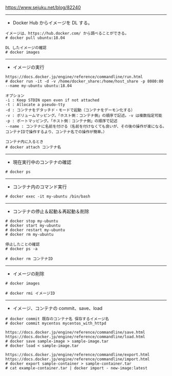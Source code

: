 https://www.sejuku.net/blog/82240

---
* Docker Hub からイメージを DL する。
```
イメージは、https://hub.docker.com/ から調べることができる。
# docker pull ubuntu:18.04

DL したイメージの確認
# docker images
```

---
* イメージの実行
```
https://docs.docker.jp/engine/reference/commandline/run.html
# docker run -it -d -v /home/docker_share:/home/host_share -p 8080:80 --name my-ubuntu ubuntu:18.04

オプション
-i : Keep STDIN open even if not attached
-t : Allocate a pseudo-tty
-d : コンテナをデタッチド・モードで起動（コンテナをデーモン化する）
-v : ボリュームマッピング。「ホスト側：コンテナ側」の順序で記述。-v は複数指定可能
-p : ポートマッピング。「ホスト側：コンテナ側」の順序で記述
--name : コンテナに名前を付ける（名前を付けなくても良いが、その後の操作が楽になる。コンテナIDで操作するより、コンテナ名での操作が簡単。）

コンテナ内に入るとき
# docker attach コンテナ名
```

---
* 現在実行中のコンテナの確認
```
# docker ps
```

---
* コンテナ内のコマンド実行
```
# docker exec -it my-ubuntu /bin/bash
```

---
* コンテナの停止＆起動＆再起動＆削除
```
# docker stop my-ubuntu
# docker start my-ubuntu
# docker restart my-ubuntu
# docker rm my-ubuntu

停止したことの確認
# docker ps -a

# docker rm コンテナID
```

---
* イメージの削除
```
# docker images

# docker rmi イメージID
```

---
* イメージ、コンテナの commit、save、load
```
# docker commit 既存のコンテナ名 保存するイメージ名
# docker commit mycentos mycentos_with_httpd

https://docs.docker.jp/engine/reference/commandline/save.html
https://docs.docker.jp/engine/reference/commandline/load.html
# docker save sample-image > sample-image.tar
# docker load < sample-image.tar

https://docs.docker.jp/engine/reference/commandline/export.html
https://docs.docker.jp/engine/reference/commandline/import.html
# docker export sample-container > sample-container.tar
# cat example-container.tar | docker import - new-image:latest
```
